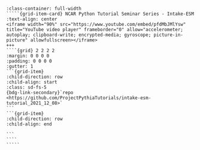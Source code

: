 ``````{grid} 2
:class-container: full-width
`````{grid-item-card} NCAR Python Tutorial Seminar Series - Intake-ESM
:text-align: center
<iframe width="90%" src="https://www.youtube.com/embed/pfdMbJMlYsw" title="YouTube video player" frameborder="0" allow="accelerometer; autoplay; clipboard-write; encrypted-media; gyroscope; picture-in-picture" allowfullscreen></iframe>
+++
````{grid} 2 2 2 2
:margin: 0 0 0 0
:padding: 0 0 0 0
:gutter: 1
```{grid-item}
:child-direction: row
:child-align: start
:class: sd-fs-5
{bdg-link-secondary}`repo <https://github.com/ProjectPythiaTutorials/intake-esm-tutorial_2021_12_08>`
```
```{grid-item}
:child-direction: row
:child-align: end

```
````
`````

``````
    